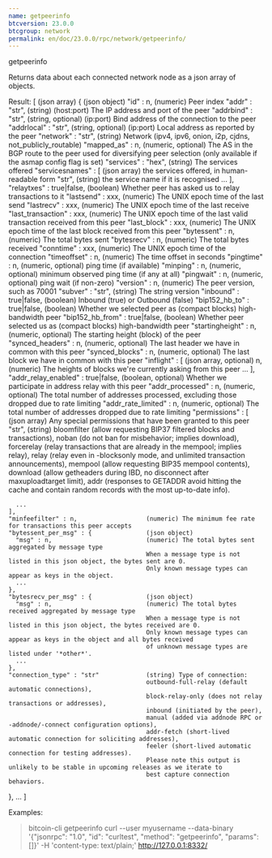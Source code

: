 ```yaml
---
name: getpeerinfo
btcversion: 23.0.0
btcgroup: network
permalink: en/doc/23.0.0/rpc/network/getpeerinfo/
---
```


getpeerinfo

Returns data about each connected network node as a json array of objects.

Result:
[                                         (json array)
  {                                       (json object)
    "id" : n,                             (numeric) Peer index
    "addr" : "str",                       (string) (host:port) The IP address and port of the peer
    "addrbind" : "str",                   (string, optional) (ip:port) Bind address of the connection to the peer
    "addrlocal" : "str",                  (string, optional) (ip:port) Local address as reported by the peer
    "network" : "str",                    (string) Network (ipv4, ipv6, onion, i2p, cjdns, not_publicly_routable)
    "mapped_as" : n,                      (numeric, optional) The AS in the BGP route to the peer used for diversifying
                                          peer selection (only available if the asmap config flag is set)
    "services" : "hex",                   (string) The services offered
    "servicesnames" : [                   (json array) the services offered, in human-readable form
      "str",                              (string) the service name if it is recognised
      ...
    ],
    "relaytxes" : true|false,             (boolean) Whether peer has asked us to relay transactions to it
    "lastsend" : xxx,                     (numeric) The UNIX epoch time of the last send
    "lastrecv" : xxx,                     (numeric) The UNIX epoch time of the last receive
    "last_transaction" : xxx,             (numeric) The UNIX epoch time of the last valid transaction received from this peer
    "last_block" : xxx,                   (numeric) The UNIX epoch time of the last block received from this peer
    "bytessent" : n,                      (numeric) The total bytes sent
    "bytesrecv" : n,                      (numeric) The total bytes received
    "conntime" : xxx,                     (numeric) The UNIX epoch time of the connection
    "timeoffset" : n,                     (numeric) The time offset in seconds
    "pingtime" : n,                       (numeric, optional) ping time (if available)
    "minping" : n,                        (numeric, optional) minimum observed ping time (if any at all)
    "pingwait" : n,                       (numeric, optional) ping wait (if non-zero)
    "version" : n,                        (numeric) The peer version, such as 70001
    "subver" : "str",                     (string) The string version
    "inbound" : true|false,               (boolean) Inbound (true) or Outbound (false)
    "bip152_hb_to" : true|false,          (boolean) Whether we selected peer as (compact blocks) high-bandwidth peer
    "bip152_hb_from" : true|false,        (boolean) Whether peer selected us as (compact blocks) high-bandwidth peer
    "startingheight" : n,                 (numeric, optional) The starting height (block) of the peer
    "synced_headers" : n,                 (numeric, optional) The last header we have in common with this peer
    "synced_blocks" : n,                  (numeric, optional) The last block we have in common with this peer
    "inflight" : [                        (json array, optional)
      n,                                  (numeric) The heights of blocks we're currently asking from this peer
      ...
    ],
    "addr_relay_enabled" : true|false,    (boolean, optional) Whether we participate in address relay with this peer
    "addr_processed" : n,                 (numeric, optional) The total number of addresses processed, excluding those dropped due to rate limiting
    "addr_rate_limited" : n,              (numeric, optional) The total number of addresses dropped due to rate limiting
    "permissions" : [                     (json array) Any special permissions that have been granted to this peer
      "str",                              (string) bloomfilter (allow requesting BIP37 filtered blocks and transactions),
                                          noban (do not ban for misbehavior; implies download),
                                          forcerelay (relay transactions that are already in the mempool; implies relay),
                                          relay (relay even in -blocksonly mode, and unlimited transaction announcements),
                                          mempool (allow requesting BIP35 mempool contents),
                                          download (allow getheaders during IBD, no disconnect after maxuploadtarget limit),
                                          addr (responses to GETADDR avoid hitting the cache and contain random records with the most up-to-date info).
                                          
      ...
    ],
    "minfeefilter" : n,                   (numeric) The minimum fee rate for transactions this peer accepts
    "bytessent_per_msg" : {               (json object)
      "msg" : n,                          (numeric) The total bytes sent aggregated by message type
                                          When a message type is not listed in this json object, the bytes sent are 0.
                                          Only known message types can appear as keys in the object.
      ...
    },
    "bytesrecv_per_msg" : {               (json object)
      "msg" : n,                          (numeric) The total bytes received aggregated by message type
                                          When a message type is not listed in this json object, the bytes received are 0.
                                          Only known message types can appear as keys in the object and all bytes received
                                          of unknown message types are listed under '*other*'.
      ...
    },
    "connection_type" : "str"             (string) Type of connection: 
                                          outbound-full-relay (default automatic connections),
                                          block-relay-only (does not relay transactions or addresses),
                                          inbound (initiated by the peer),
                                          manual (added via addnode RPC or -addnode/-connect configuration options),
                                          addr-fetch (short-lived automatic connection for soliciting addresses),
                                          feeler (short-lived automatic connection for testing addresses).
                                          Please note this output is unlikely to be stable in upcoming releases as we iterate to
                                          best capture connection behaviors.
  },
  ...
]

Examples:
> bitcoin-cli getpeerinfo 
> curl --user myusername --data-binary '{"jsonrpc": "1.0", "id": "curltest", "method": "getpeerinfo", "params": []}' -H 'content-type: text/plain;' http://127.0.0.1:8332/


